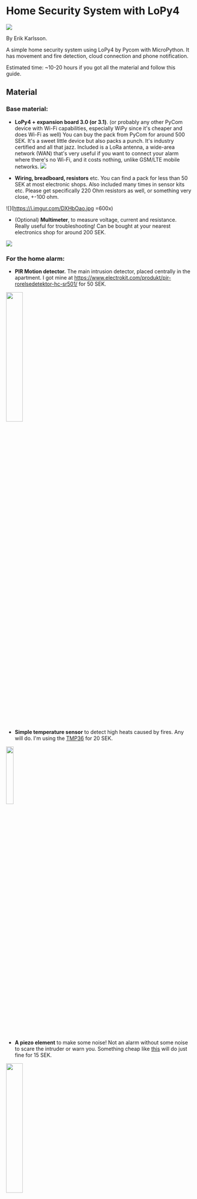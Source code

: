 # Home Security System with LoPy4 

![](https://i.imgur.com/d352wDr.jpg)

By Erik Karlsson.

A simple home security system using LoPy4 by Pycom with MicroPython. It has movement and fire detection, cloud connection and phone notification.

Estimated time: ~10-20 hours if you got all the material and follow this guide. 

## Material

### Base material:
* **LoPy4 + expansion board 3.0 (or 3.1)**. (or probably any other PyCom device with Wi-Fi capabilities, especially WiPy since it's cheaper and does Wi-Fi as well) You can buy the pack from PyCom for around 500 SEK. It's a sweet little device but also packs a punch. It's industry certified and all that jazz. Included is a LoRa antenna, a wide-area network (WAN) that's very useful if you want to connect your alarm where there's no Wi-Fi, and it costs nothing, unlike GSM/LTE mobile networks.
[![](https://i.imgur.com/tJ8JuRo.png)](https://pycom.io/product/lopy4-multipack/) 

* **Wiring, breadboard, resistors** etc. You can find a pack for less than 50 SEK at most electronic shops. Also included many times in sensor kits etc. Please get specifically 220 Ohm resistors as well, or something very close, +-100 ohm.

![](https://i.imgur.com/DXHbOao.jpg =600x)

* (Optional) **Multimeter**, to measure voltage, current and resistance. Really useful for troubleshooting! Can be bought at your nearest electronics shop for around 200 SEK.

![](https://i.imgur.com/MUNNgG1.jpg)


### For the home alarm:
* **PIR Motion detector.**  The main intrusion detector, placed centrally in the apartment. I got mine at https://www.electrokit.com/produkt/pir-rorelsedetektor-hc-sr501/ for 50 SEK.
<img src="https://i.imgur.com/AIIExMl.jpg" width="30%"/> 

* **Simple temperature sensor** to detect high heats caused by fires. Any will do. I'm using the [TMP36](https://www.electrokit.com/produkt/tmp36-to-92-temperaturgivare/) for 20 SEK.

<img src="https://i.imgur.com/gxQioWx.jpg" width="20%"/> 

* **A piezo element** to make some noise! Not an alarm without some noise to scare the intruder or warn you. Something cheap like [this](https://www.electrokit.com/produkt/piezoelement-o12x5-5mm/) will do just fine for 15 SEK.

<img src="https://i.imgur.com/9bCoCma.jpg" width="30%"/> 

* **Your ol' ordinary smoke detector.** [Mine](https://www.clasohlson.com/se/Optisk-brandvarnare-Deltronic-PS-1211-LB/p/Pr365859000) came with the apartment, probably a bit too long in the tooth. It's a bit rusty and maybe even a security hazard. BUT! Modified in this case to be able to connect to your smart security system. Just use your regular at home for free! ;)  
![](https://i.imgur.com/2EE1bVw.png =500x)
    (But if you don't want to risk destroying it or playing around with things you shouldn't, then I can recommend [this cheap smoke detector](https://www.clasohlson.com/se/Brandvarnare-Deltronic-PS-1211/p/32-3382), for 200 SEK, that has wires that outputs voltage during alarm, exactly what we modify our old smoke detector to do. )
    
    It's highly recommended that you get the **multimeter** if you decide to play around with your current one, to measure the voltage of important things and to make sure you're connecting correctly, and checking that it could even work.
    
    For this you'll also need an **optocoupler** to divide "galvanic elements", i.e to protect the Pycom device from direct current of another power source. I recommend [this one](https://www.electrokit.com/produkt/4n35-dip-6-optokopplare/) for 6 SEK because it's cheaper than a 6 pin one (I got mine in a kit and it has 6 pins, but a 4 pin is easier to use for our purposes). 
![](https://i.imgur.com/TkC8IKu.jpg =200x)


## Computer & Hardware Setup

Now I'll assume you have the LoPy4 with expansion board 3.0 (or 3.1). For other PyCom devices or a more detailed walkthrough, check out [the documentation](https://docs.pycom.io/gettingstarted/).
### Steps:
1. Before getting started, it's recommended that you flash (update) the *firmware on the expansion board*. I never did this, and had some small bugs that however were easily fixed, but could've been prevented. [Follow this guide](https://docs.pycom.io/pytrackpysense/installation/firmware/.) to get it done. It's a bit tricky to do. You don't have to do it, but it helps.
2. After you (hopefully) flashed the board it's time to connect the LoPy4 to the expansion board. Simply orient them so you can read "Pycom" across both units, and click them together. That's it for the hardware, now it's time to setup the software on your computer!
3. If you use **Windows**, you might need to install drivers to make sure your computer can properly speak with the LoPy4. Follow [this for download link ](https://docs.pycom.io/gettingstarted/installation/drivers/)and a small guide.
4. To ensure full functionality of our LoPy4, we need to flash the *firmware of the LoPy4 itself* (as opposed to the firmware of the expansion board we previously did). Pycom created [a simple tool & guide ](https://docs.pycom.io/gettingstarted/installation/firmwaretool/)you can use.
5. My IDE of choice is **Visual Studio Code**, the open-source editor by Microsoft. It's pretty solid! But Atom works just as well. (You need either or because the **PyMakr plugin** is only available on them). [Here's a guide](https://docs.pycom.io/gettingstarted/installation/pymakr/) to install PyMakr on either IDE. For VSCode it's very easy, search for "Pymakr" in the extension tab and install.

    PyMakr **requires** Node.js to work, so [install that too](https://nodejs.org/).
    
    What's PyMakr? It's a neat plugin that'll help you easily upload, run or download your code on your device. With a press of a button, you're uploading and running your code!
    ![](https://i.imgur.com/NQxvYZ9.png)
    After you've downloaded the extension this should show up. Here you're doing everything you need to do, from uploading, running and downloading the code from your device.
6. Now it's time to make sure everything works fine. Follow [this guide](https://docs.pycom.io/gettingstarted/programming/first-project/) to create your first project on how to make your pycom device blink in some awesome colours. You can also, for fun, connect to [Pybytes](https://pybytes.pycom.io/),  and [here's how](https://https://docs.pycom.io/pybytes/connect/). 

    Nothing you need to do, since we'll be using Ubidots, a different cloud platform, but it's good thing to have checked off, and it's very easy to do.


## Putting everything together
Now it's time to start building, if you use a different sensor model from me, or a different device please read the datasheet and documentation, and make appropriate adjustments, but in general it's easier than you might think at first.

All the sensors here are powered by an input voltage, and they output some other voltage, either a specific voltage for specific temperatures for example, or they output HIGH or LOW voltage if they get triggered. We connect this output voltage to some pin on our Pycom device. This voltage on the pin we'll we be measuring in the code later. 

If you decide to use a different input pin, please read the [pinout documentation](https://docs.pycom.io/gitbook/assets/lopy4-pinout.pdf) to make sure you're not inserting it into something you shouldn't.

It's always a good practice to put up more resistors around your sensors than you need, because even if the voltage would be only 1 V, if the resistance is almost 0, it means according to Ohm's law that the current is: <a href="https://www.codecogs.com/eqnedit.php?latex=\frac{1}{almost~0}=infinity" target="_blank"><img src="https://latex.codecogs.com/gif.latex?\frac{1}{almost~0}=infinity" title="\frac{1}{almost~0}=infinity" /></a>.

Now not really, there's a max current draw, but it's a good practice to protect your components. They might even work now but over time the extra power is going to break them down quicker than it has to.

### Temperature Sensor
We start with the temp sensor, here I use the TMP36, but really any will do. Check the datasheet for your specific sensor if you don't have a TMP36 one, but it should be very similar.

You connect from 3.3V to the red line on your breadboard. This will be your voltage source for your other components. Do the same with GND. Connect then as shown below:
![]()
<img src="https://i.imgur.com/CkMaANv.png" width="70%"/> 
(I've measured the current draw to be a few dozen µAmps, so no worries here about too much current.)

The leftmost wire, when the flat side of the sensor is facing you, is the input voltage; and the rightmost is the ground pin. The middle wire is the output, which you connect to your P16 pin on the LoPy4.

That's it. We'll convert the voltage to the P16 pin to a temperature value later in the code. (But you can skip to it now if you want to try it out immediately).
### PIR Sensor
Check out [this](http://henrysbench.capnfatz.com/henrys-bench/arduino-sensors-and-input/arduino-hc-sr501-motion-sensor-tutorial/) for more information on how to adjust, how the trigger works, delays, etc.

Depending on how far you want your PIR to detect, you might want to adjust the sensitivity. It goes from 3 up to 7 meters. I don't need more than 3 meters in my apartment, so I adjusted it down all the way.
<img src="https://i.imgur.com/4kfivgD.png" width="60%"/>

The HC-SR501 needs more than 4.5V to run properly, so for this we're going to connect it to the VIN (voltage in) instead of the 3.3V pin. If you use USB, it's going to be about 5V, which is perfect. 

If you connect through batteries, try to get it minimum 4.5V (but max 5.5V as that's the max recommended for the Pycom device). However I found out by mistake that it works just fine to power the PIR with 3.3V from just the 3.3V pin, but I saw long term use one or two false positives per day.

![](https://i.imgur.com/BE3TgOD.png)


Now connect your PIR similar to how you connected the temp sensor,  but with output going to P20 instead and use the VIN as the power input.
![](https://i.imgur.com/PpS1kNg.png)
Beware that this is the layout with the sensor "bowl" facing upwards, the previous had it with the back facing front.

![](https://i.imgur.com/5IpNYIt.jpg =400x)

I cut out a part of a spare breadboard to be able to connect it outside of the main circuitry in the box.

### Smoke Alarm
Because we'll be using our own we got at home, and mod it so it becomes a smart alarm connected to the cloud, it can vary how we connect it. 

Opening it up, I saw that my alarm is connected to its loudspeaker through these hook-connections:
![](https://i.imgur.com/kfAZkmQ.jpg =400x)
Whenever the alarm goes off these will develop a voltage drop to make the alarm.

Simply connect two wires to them as such:
![](https://i.imgur.com/aBvSeIX.jpg =600x)

The yellow wire in this case is the +, and the green is the -. If you got soldering equipment it's recommended to solder it, but I'm just wiring around, and it works fine.

Now it's important that we protect our optocoupler from a too high current or voltage (more specifically; the internal lamp, which when lit will allow current to flow through on the wires on the opposite side). Let's measure and calculate the appropriate resistance we need to apply. 

Across the two hooks, I measure the AC voltage to be 8V (it's AC because it needs to have a frequency to power the loudspeaker). According to the datasheet, the max current allowed is 50 mA, however for safety and best practice we shouldn't go over 30 mA.

Because we're dealing with regular resistance (i.e no components that produce capacitance/inductance), we can calculate as normal for AC. This means the resistance we need in the circuit to be, as calculated simply by Ohm's law: <a href="https://www.codecogs.com/eqnedit.php?latex=\frac{U}{I}=R" target="_blank"><img src="https://latex.codecogs.com/gif.latex?\frac{U}{I}=R" title="\frac{U}{I}=R" /></a> to be <a href="https://www.codecogs.com/eqnedit.php?latex=\frac{8.0&space;V}{0.03A}=267\Omega" target="_blank"><img src="https://latex.codecogs.com/gif.latex?\frac{8.0&space;V}{0.03A}=267\Omega" title="\frac{8.0 V}{0.03A}=267\Omega" /></a>.

Your 220 Ohm resistor will do just fine. Simply connect as such:

![](https://i.imgur.com/Xn4Apaj.png)

It doesn't matter if you put the resistor before or after the optocoupler, as it's the total resistance of the circuit which determines the current.

It's important that the dot on the optocoupler is where the yellow input wire from the smoke detector is; because the dot marks where the + side of the internal lamp is. 

Now please measure the current and see what you get (when you press the test-button on the alarm). I got only 10 mA, which is perfect for me, and probably because of the internal resistance of the optocoupler adding a few ohms as well.

### Piezo and the rest
 Here we got the final diagram. 
![](https://i.imgur.com/PaDcXTE.png)

For the Piezo, we want to connect it to the P21 or P22 as it's the only Digital to Analog outputs, where we can output the frequencies to make the alarm sound we want. Please connect the + side to the P21, and the - side to GND, and insert a 220 Ohm resistor in series for safety measures (as shown in the diagram).

![](https://i.imgur.com/jZEU1pL.jpg)

I then built everything into a box to make it more of a unit. You'll be able to remove the sticker on the back of the breadboard to keep it stuck, and then use two screws with a metal ring to screw your lopy to the cardboard box. 
## Platform

The cloud platform we'll be using is the [free Ubidots STEM platform](https://ubidots.com/stem/). It's a cloud-based, beginner-friendly, easy-to-use platform with good support for Pycom devices.

The main reason why we're going to use it is because it's very easy to create events and get warned. We want to know when our alarm is triggered, and this allows us to do it for free via e-mail.

It's also easy to create a dashboard and present the data and also an app where you can check-in on your alarm and see what's up.

Before proceeding, please sign up [here on Ubidots](https://ubidots.com/stem/) and create your STEM account so you'll get your Ubidots token.

## The code
Here's the full codebase you can download directly if you want: https://github.com/Erikmmkarlsson/Security-System-in-Micropython

I'll assume you've been able to connect with Pymakr to your device. Please reference the [Computer & Hardware Setup](#Computer-amp-Hardware-Setup) for guidance if you've not done it yet.

If you're not copying the codebase, create a new project; create a `lib` folder; a `main.py` and a `boot.py` file.

### The libraries
Please create a file in the lib folder called `keys.py`. In there, copy paste paste this:
```python=
ubidots_token = "insert your ubidots-token"

ssid = "your wi-fi name here"
wpa = "your wi-fi password"
```
[Here's how ](https://help.ubidots.com/en/articles/590078-find-your-token-from-your-ubidots-account)you find your Ubidots token. If you haven't already; [sign up here on Ubidots](https://ubidots.com/stem/) and create your account so you’ll get your Ubidots token. Also insert your wi-fi credentials so it can properly connect to your wi-fi. This file is under the .gitignore so you can safely upload your own fork of this codebase without risking it going public.

Then copy the [urequests.py file](https://github.com/Erikmmkarlsson/Security-System-in-Micropython/blob/master/lib/urequests.py) into your lib folder. After that, copy the [ubi.py file](https://github.com/Erikmmkarlsson/Security-System-in-Micropython/blob/master/lib/ubi.py) as well. 

In the `ubi.py` file you can edit the JSON object you create, to add more variables if you add another sensor for example:

```python=6
# Builds the json to send the request
def build_json(variable1, value1, 
                variable2, value2, 
                variable3, value3):
    try:
        data = {variable1: {"value": value1},
                variable2: {"value": value2},
                variable3: {"value": value3}}
        return data
    except:
        return None
```
And on line 26 in the post_var() function:
```python=26
 # Here you can edit the labels
        data = build_json(
        "Temperature", value1, 
        "Smoke", value2, 
        "Movement", value3
        )
```
You can edit the labels of the variables you send to Ubidots. Please check out [this](https://www.w3schools.com/python/python_json.asp) to learn more about json objects in Python.
### Boot & Main

Now in your boot file, copy-paste this:
```python=
# boot.py -- run on boot-up
from machine import UART
import machine
import keys
from network import WLAN
import os

uart = UART(0, baudrate=115200)
os.dupterm(uart)

machine.main('main.py')

wlan = WLAN(mode=WLAN.STA)

nets = wlan.scan()
for net in nets:
    if net.ssid == keys.ssid:
        print('Network found!')
        wlan.connect(net.ssid, auth=(net.sec, keys.wpa), 
        timeout=5000)
        while not wlan.isconnected():
            machine.idle() # save power while waiting
        print('WLAN connection succeeded!')
        break

exec(open("main.py").read()) 
# Just making sure we run main
```

On boot-up our device will try to connect to Wi-fi. It uses the credentials you wrote in the `keys.py` file.

And here's the main:

```python=
import machine
from machine import Pin 
#So we don't need to do machine.Pin everytime 
#we wanna call the Pin constructor
import time
import pycom
import ubi #ubidots

## -- INPUT OBJECTS -- ##
adc = machine.ADC() # ADC object for temp sensor
tempPin = adc.channel(pin='P16') # Read voltage from 
#pin 16. Temperature sensor is here.

# Make 'P19' an input with the pull-down enabled
smokePin = Pin('P9', mode=Pin.IN, pull = Pin.PULL_DOWN)

# Set 'P20' as an input
pirPin = Pin('P20', mode=Pin.IN, pull = Pin.PULL_DOWN)

## -- SOUND -- ##
soundPin =  machine.DAC('P21')  
# Use either P21 or P22. 
# They are the only DAC outputs, which can
# output specific tones for the piezo element.

def soundAlarm():
    soundPin.tone(2000, 2)  
    time.sleep(0.1)         
    soundPin.tone(3000, 1) 
    time.sleep(0.2)
    soundPin.tone(4000, 0)  
    time.sleep(0.3)         

# Here you can play around with different tones, delays, 
# etc. I found this to sound the most like an alarm, 
# but you'll probably find something better :)

# syntax for tone(): 
# tone(frequency, volume lowering)
# (0-3, higher is lower volume)

def quietAlarm():   
    soundPin.write(0)


## -- TIME VARIABLES -- ##
timer = 0       
# Initiatate the timer.

TIMERLAP = 60*10    
# How often to send data to ubidots when it's not red 
# alert. Sending data normally every 10 minutes 
# (60*10 seconds), one because ubidots limiting to 
# 4000 data dots per day on the free plan, or one dot 
# every 22nd second for 24 hours. And the only useful 
# information we're sending is the temperature.       

ALARM_DELAY = 7     
# After the alarm, how long to wait to check and send 
# data again. During this time the alarm sounds.

DETECTION_DELAY = 0.3   
# How short time between each reading of the sensors. 
# I recommend 0.1 (100 ms), but up to 1 second works. 
# Beyond that it's really not worth it, you'll give the 
# intruder enough time to pass by the PIR sensor 
# undetected for example.
# 
# If you connect to battery, 1 second should be plenty 
# to save battery power.

#time.sleep(60)  
# According to the datasheet the PIR sensor gives false 
# readings the first minute, which I've noticed as well.
# 

## -- MAIN -- ##
while True:
    millivolts = tempPin.voltage()      
    # Temperature sensor
    degC = (millivolts - 500.0) / 10.0  
    # Convert voltage to celcius
    movement = pirPin()
    smoke = smokePin()

    if movement or smoke or degC > 40:   
    # If alarm (checks every DETECTION_DELAY second)
        pycom.rgbled(0x7f0000)      
        # Set pycom LED to red
        
        soundAlarm()
        
        ubi.post_var("pycom", degC, smoke, int(movement))    
        # Send sensor data to ubidots
        
        for i in range(ALARM_DELAY*2):
            soundAlarm()

    elif timer > TIMERLAP: 
        ubi.post_var("pycom", degC, smoke, int(movement))   
        # Send regular sensor data to ubidots
        # every TIMERLAP second.
        # For temperature readings over time.
                                                            
        timer = 0 # Restart timer
    else: # It's all green
        pycom.rgbled(0x007f00)      
        quietAlarm()
        timer += DETECTION_DELAY

    time.sleep(DETECTION_DELAY)
```
Then remember to upload the project to your lopy to make sure your `main.py` can communicate with the other files, as it tries to communicate with the files on the board, not the computer. If you've done everything correctly, you should start seeing your data printed in the Pymakr console as JSON objects. Now let's check on Ubidots that our data is being transmitted.

## Transmitting the data / connectivity

We're only using wi-fi, but a good idea might be if you have an open LoRa network to connect to it too for redundancy, if your wi-fi breaks you can still be alarmed.

We use a JSON-object to package our data, this is then sent every 10 minutes (in normal circumstances) with *webhooks* (HTTP pushes) through the wi-fi, over the internet, to the Ubidots API and received in the cloud. If the alarm is triggered, data will be sent every 10 seconds (approximately) as long as the alarm is still triggered.

Because we are connected through the Wi-Fi protocol with unlimited data, the size of the data isn't really a concern. Our security system is in our home, so we aren't really concerned with device range either.

If we had our device on battery, a good idea might be to only send every 30 minutes, since we're only sending temperature as a meaningful data when the alarm isn't triggered. There's no need to know every 10 minutes the temperature since it develops so slowly over time. Every 30 minutes would be more reasonable. 

If we would place our device in a remote location, perhaps to secure a summerhouse without wi-fi connection, only relying on LoRa to send data, then a more wise choice would be to instead use MQTT as *"it is useful for connections with remote locations where a small code footprint is required and/or network bandwidth is at a premium"*(Source: MQTT.org) i.e through the LoRa network as we have a much lower bandwidth.

## Presenting the data

Now go to the devices tab and you should see that your Pycom device showed up.

![](https://i.imgur.com/zD6vQnc.png)

If you go to Data -> Dashboards tab, you'll see something like this:
![](https://i.imgur.com/n3CMf3l.png)

Here you can create your dashboard. Press the + icon and select any widget you want. I recommend the "line chart" for both temperature and the movement/smoke triggers. 

Here's an example of how it could look like:

![](https://i.imgur.com/EGKMH33.png)

Feel free to play around if you find something better.

What's great with Ubidots is that we don't have to think about the database. The data is saved every time we upload, and the data is saved for 30 days on the Ubidots database, and that's really all we need for a home alarm; making it a good choice.

#### Events
If you go to Data -> Events you can create triggers for your events. 100 E-mails per month is included for free in your STEM account, so that's what we'll use to notify you when your alarm goes off.

Simply press + to create a new trigger. I got these triggers, which I recommend:
![](https://i.imgur.com/kqGXHCw.png)
My inactive device trigger for example looks like this:
![](https://i.imgur.com/fmnxPnv.png)
Which will warn me when my Pycom device hasn't sent any data for over 10 minutes, which is good to know.

When you receive an e-mail, save the sender as a favorite, then you can for example in Outlook or Gmail app in the setting in "notifications" change so you only receive notifications from your favorites; and have it look like this:
![](https://i.imgur.com/sHcpCS8.jpg =500x)


## Finalizing the design

![](https://i.imgur.com/aoqmYtZ.jpg)


I built my components into a regular cardboard-box that my router came in. It's able to be put up on the wall or any part of the room, so you can skip using USB and just use a battery if you want to put it up somewhere high or so. Here's it at work when I just enter my apartment:
https://www.youtube.com/embed/naru3gC-lA8
Pretty good! When the alarm went off it also sent a notification to my phone through the e-mail app, so I can know whenever someone moves inside.

Now we got a fully functional smart alarm, with built-in smoke detection and temperature sensors and a good movement detection. What I'd like to add in the future is a camera, so I can take receive pictures of whatever is moving, to really enhance the security aspect; and to verify if it's actually an intruder or burning in my apartment and not a false alarm.




